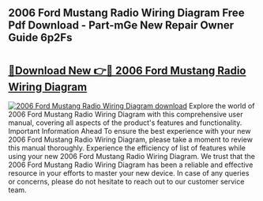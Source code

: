 ## 2006 Ford Mustang Radio Wiring Diagram Free Pdf Download - Part-mGe New Repair Owner Guide 6p2Fs

# <h2><a href="http://dfqbneq.blite.top/?on=2006+Ford+Mustang+Radio+Wiring+Diagram">🔗Download New 👉🔴 2006 Ford Mustang Radio Wiring Diagram</a></h2>

[![2006 Ford Mustang Radio Wiring Diagram download](https://i.imgur.com/lujVjoI.png)](http://dfqbneq.blite.top/?on=2006+Ford+Mustang+Radio+Wiring+Diagram)
Explore the world of 2006 Ford Mustang Radio Wiring Diagram with this comprehensive user manual, covering all aspects of the product's features and functionality. Important Information Ahead To ensure the best experience with your new 2006 Ford Mustang Radio Wiring Diagram, please take a moment to review this manual thoroughly. Experience the efficiency of list of features while using your new 2006 Ford Mustang Radio Wiring Diagram. We trust that the 2006 Ford Mustang Radio Wiring Diagram has been a reliable and effective resource in your efforts to master your new device. In case of any queries or concerns, please do not hesitate to reach out to our customer service team.
